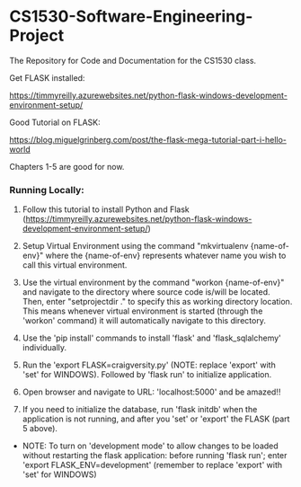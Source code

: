 # CS1530-Software-Engineering-Project
The Repository for Code and Documentation for the CS1530 class.

Get FLASK installed:

https://timmyreilly.azurewebsites.net/python-flask-windows-development-environment-setup/


Good Tutorial on FLASK:

https://blog.miguelgrinberg.com/post/the-flask-mega-tutorial-part-i-hello-world

Chapters 1-5 are good for now.


### Running Locally:

1. Follow this tutorial to install Python and Flask (https://timmyreilly.azurewebsites.net/python-flask-windows-development-environment-setup/)

2. Setup Virtual Environment using the command "mkvirtualenv {name-of-env}" where the {name-of-env} represents whatever name you wish to call this virtual environment.

3. Use the virtual environment by the command "workon {name-of-env}" and navigate to the directory where source code is/will be located. Then, enter "setprojectdir ." to specify this as working directory location. This means whenever virtual environment is started (through the 'workon' command) it will automatically navigate to this directory.

4. Use the 'pip install' commands to install 'flask' and 'flask_sqlalchemy' individually.

5. Run the 'export FLASK=craigversity.py' (NOTE: replace 'export' with 'set' for WINDOWS). Followed by 'flask run' to initialize application.

6. Open browser and navigate to URL: 'localhost:5000' and be amazed!!

7. If you need to initialize the database, run 'flask initdb' when the application is not running, and after you 'set' or 'export' the FLASK (part 5 above).

* NOTE: To turn on 'development mode' to allow changes to be loaded without restarting the flask application: before running 'flask run'; enter 'export FLASK_ENV=development' (remember to replace 'export' with 'set' for WINDOWS)
